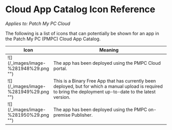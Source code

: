 # Cloud App Catalog Icon Reference

_Applies to: Patch My PC Cloud_

The following is a list of icons that can potentially be shown for an app in the Patch My PC (PMPC) Cloud App Catalog.

<table><thead><tr><th width="82">Icon</th><th>Meaning</th></tr></thead><tbody><tr><td>![](/_images/image-%281948%29.png "")</td><td>The app has been deployed using the PMPC Cloud portal.</td></tr><tr><td>![](/_images/image-%281949%29.png "")</td><td>This is a Binary Free App that has currently been deployed, but for which a manual upload is required to bring the deployment up-to-date to the latest version. </td></tr><tr><td>![](/_images/image-%281950%29.png "")</td><td>The app has been deployed using the PMPC on-premise Publisher.</td></tr></tbody></table>
